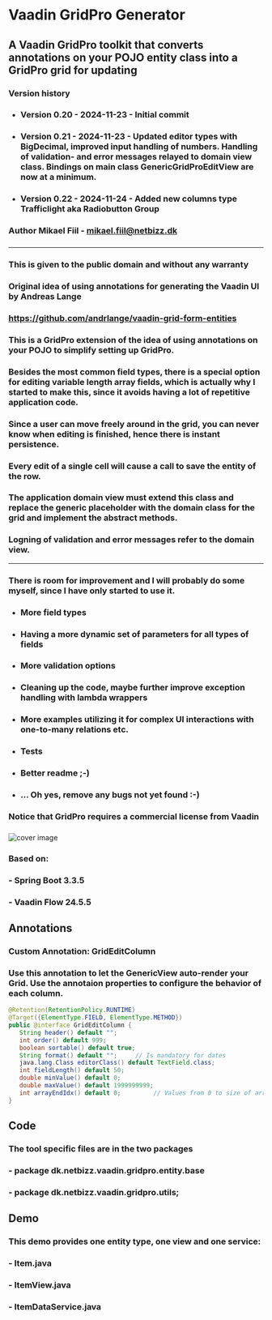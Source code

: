# Vaadin GridPro Generator

## A Vaadin GridPro toolkit that converts annotations on your POJO entity class into a GridPro grid for updating
### Version history
* ### Version 0.20 - 2024-11-23  - Initial commit
* ### Version 0.21 - 2024-11-23  - Updated editor types with BigDecimal, improved input handling of numbers. Handling of validation- and error messages relayed to domain view class. Bindings on main class GenericGridProEditView are now at a minimum.
* ### Version 0.22 - 2024-11-24  - Added new columns type Trafficlight aka Radiobutton Group
### Author Mikael Fiil - mikael.fiil@netbizz.dk
###

*** 
### This is given to the public domain and without any warranty
### Original idea of using annotations for generating the Vaadin UI by Andreas Lange
### https://github.com/andrlange/vaadin-grid-form-entities
###
### This is a GridPro extension of the idea of using annotations on your POJO to simplify setting up GridPro.
### Besides the most common field types, there is a special option for editing variable length array fields, which is actually why I started to make this, since it avoids having a lot of repetitive application code.
### Since a user can move freely around in the grid, you can never know when editing is finished, hence there is instant persistence.
### Every edit of a single cell will cause a call to save the entity of the row.
### The application domain view must extend this class and replace the generic placeholder with the domain class for the grid and implement the abstract methods.
### Logning of validation and error messages refer to the domain view.
***
### There is room for improvement and I will probably do some myself, since I have only started to use it.
* ### More field types
* ### Having a more dynamic set of parameters for all types of fields
* ### More validation options 
* ### Cleaning up the code, maybe further improve exception handling with lambda wrappers
* ### More examples utilizing it for complex UI interactions with one-to-many relations etc.
* ### Tests
* ### Better readme ;-) 
* ### ... Oh yes, remove any bugs not yet found :-)
###
###  Notice that GridPro requires a commercial license from Vaadin
###

![cover image](https://github.com/MikaelFiil/vaadin-gridpro-generator/cover.png?raw=true)

### Based on:
### - Spring Boot 3.3.5
### - Vaadin Flow 24.5.5

## Annotations

### Custom Annotation: GridEditColumn
### Use this annotation to let the GenericView auto-render your Grid. Use the annotaion properties to configure the behavior of each column. 

```JAVA
@Retention(RetentionPolicy.RUNTIME)
@Target({ElementType.FIELD, ElementType.METHOD})
public @interface GridEditColumn {
   String header() default "";
   int order() default 999;
   boolean sortable() default true;
   String format() default "";     // Is mandatory for dates
   java.lang.Class editorClass() default TextField.class;
   int fieldLength() default 50;
   double minValue() default 0;
   double maxValue() default 1999999999;
   int arrayEndIdx() default 0;         // Values from 0 to size of array
}
```

## Code
### The tool specific files are in the two packages
###  - package dk.netbizz.vaadin.gridpro.entity.base
###  - package dk.netbizz.vaadin.gridpro.utils;
### 

## Demo
### This demo provides one entity type, one view and one service:
### - Item.java
### - ItemView.java
### - ItemDataService.java
